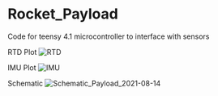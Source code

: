 # Rocket_Payload
Code for teensy 4.1 microcontroller to interface with sensors 

RTD Plot 
![RTD](https://user-images.githubusercontent.com/33404359/129466358-45bb753c-7414-4562-a588-a6ec022f70f5.jpg)

IMU Plot
![IMU](https://user-images.githubusercontent.com/33404359/129466354-d4221d40-ef20-43f5-9a2f-0096bcf3d6bb.jpg)

Schematic 
![Schematic_Payload_2021-08-14](https://user-images.githubusercontent.com/33404359/129466555-efbbca67-3924-43f8-a373-ae20a5fb7664.png)



